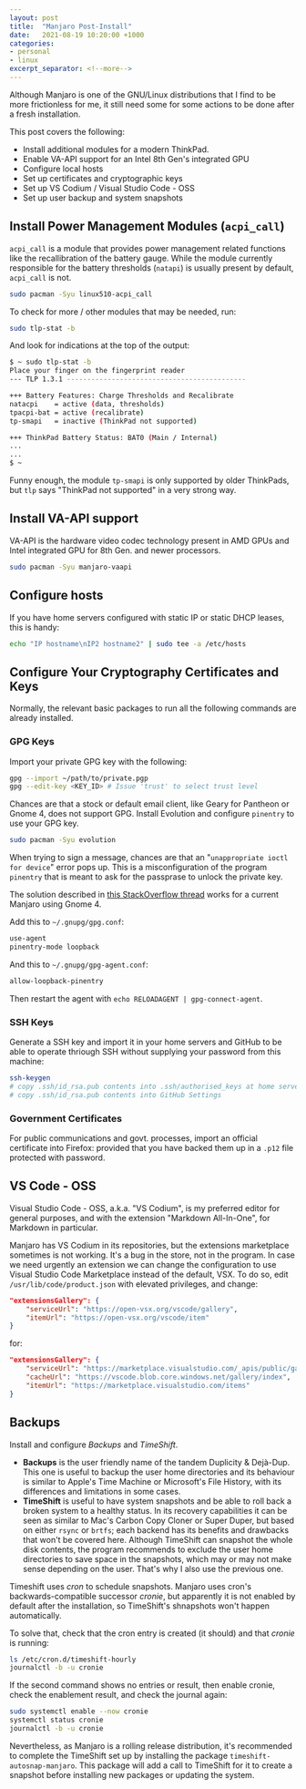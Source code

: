 ```yaml
---
layout: post
title:  "Manjaro Post-Install"
date:   2021-08-19 10:20:00 +1000
categories:
- personal
- linux
excerpt_separator: <!--more-->
---
```

Although Manjaro is one of the GNU/Linux distributions that I find to be more frictionless for me, it still need some for some actions to be done after a fresh installation.

This post covers the following:

- Install additional modules for a modern ThinkPad.
- Enable VA-API support for an Intel 8th Gen's integrated GPU
- Configure local hosts
- Set up certificates and cryptographic keys
- Set up VS Codium / Visual Studio Code - OSS
- Set up user backup and system snapshots

<!--more-->
## Install Power Management Modules (`acpi_call`)
`acpi_call` is a module that provides power management related functions like the recallibration of the battery gauge. While the module currently responsible for the battery thresholds (`natapi`) is usually present by default, `acpi_call` is not.

```bash
sudo pacman -Syu linux510-acpi_call
```

To check for more / other modules that may be needed, run:
```bash
sudo tlp-stat -b
```
And look for indications at the top of the output:
```bash
$ ~ sudo tlp-stat -b                                                      
Place your finger on the fingerprint reader
--- TLP 1.3.1 --------------------------------------------

+++ Battery Features: Charge Thresholds and Recalibrate
natacpi    = active (data, thresholds)
tpacpi-bat = active (recalibrate)
tp-smapi   = inactive (ThinkPad not supported)

+++ ThinkPad Battery Status: BAT0 (Main / Internal)
...
...
$ ~
```
Funny enough, the module `tp-smapi` is only supported by older ThinkPads, but `tlp` says "ThinkPad not supported" in a very strong way.

## Install VA-API support
VA-API is the hardware video codec technology present in AMD GPUs and Intel integrated GPU for 8th Gen. and newer processors.
```bash
sudo pacman -Syu manjaro-vaapi
```

## Configure hosts
If you have home servers configured with static IP or static DHCP leases, this is handy:
```bash
echo "IP hostname\nIP2 hostname2" | sudo tee -a /etc/hosts
```

## Configure Your Cryptography Certificates and Keys
Normally, the relevant basic packages to run all the following commands are already installed.

### GPG Keys
Import your private GPG key with the following: 
```bash
gpg --import ~/path/to/private.pgp
gpg --edit-key <KEY_ID> # Issue 'trust' to select trust level
```

Chances are that a stock or default email client, like Geary for Pantheon or Gnome 4, does not support GPG. Install Evolution and configure `pinentry` to use your GPG key.
```bash
sudo pacman -Syu evolution
```
When trying to sign a message, chances are that an "`unappropriate ioctl for device`" error pops up. This is a misconfiguration of the program `pinentry` that is meant to ask for the passprase to unlock the private key.

The solution described in [this StackOverflow thread](https://stackoverflow.com/a/59170001/211280) works for a current Manjaro using Gnome 4.

Add this to `~/.gnupg/gpg.conf`:

```bash
use-agent 
pinentry-mode loopback
```

And this to `~/.gnupg/gpg-agent.conf`:

```bash
allow-loopback-pinentry
```

Then restart the agent with `echo RELOADAGENT | gpg-connect-agent`.

### SSH Keys
Generate a SSH key and import it in your home servers and GitHub to be able to operate thriough SSH without supplying your password from this machine:
```bash
ssh-keygen
# copy .ssh/id_rsa.pub contents into .ssh/authorised_keys at home servers
# copy .ssh/id_rsa.pub contents into GitHub Settings 
```

### Government Certificates
For public communications and govt. processes, import an official certificate into Firefox: provided that you have backed them up in a `.p12` file protected with password.


## VS Code - OSS
Visual Studio Code - OSS, a.k.a. "VS Codium", is my preferred editor for general purposes, and with the extension "Markdown All-In-One", for Markdown in particular. 

Manjaro has VS Codium in its repositories, but the extensions marketplace sometimes is not working. It's a bug in the store, not in the program. In case we need urgently an extension we can change the configuration to use Visual Studio Code Marketplace instead of the default, VSX. To do so, edit `/usr/lib/code/product.json` with elevated privileges, and change:
```json
"extensionsGallery": {
    "serviceUrl": "https://open-vsx.org/vscode/gallery",
    "itemUrl": "https://open-vsx.org/vscode/item"
}
```
for: 
```json
"extensionsGallery": {
    "serviceUrl": "https://marketplace.visualstudio.com/_apis/public/gallery",
    "cacheUrl": "https://vscode.blob.core.windows.net/gallery/index",
    "itemUrl": "https://marketplace.visualstudio.com/items"
}

```

## Backups
Install and configure *Backups* and *TimeShift*.

- **Backups** is the user friendly name of the tandem Duplicity & Dejà-Dup. This one is useful to backup the user home directories and its behaviour is similar to Apple's Time Machine or Microsoft's File History, with its differences and limitations in some cases. 
- **TimeShift** is useful to have system snapshots and be able to roll back a broken system to a healthy status. In its recovery capabilities it can be seen as similar to Mac's Carbon Copy Cloner or Super Duper, but based on either `rsync` or `brtfs`; each backend has its benefits and drawbacks that won't be covered here. Although TimeShift can snapshot the whole disk contents, the program recommends to exclude the user home directories to save space in the snapshots, which may or may not make sense depending on the user. That's why I also use the previous one.

Timeshift uses *cron* to schedule snapshots. Manjaro uses cron's backwards-compatible successor *cronie*, but apparently it is not enabled by default after the installation, so TimeShift's shnapshots won't happen automatically. 

To solve that, check that the cron entry is created (it should) and that *cronie* is running:
```bash
ls /etc/cron.d/timeshift-hourly
journalctl -b -u cronie
```
If the second command shows no entries or result, then enable cronie, check the enablement result, and check the journal again:
```bash
sudo systemctl enable --now cronie
systemctl status cronie
journalctl -b -u cronie
```

Nevertheless, as Manjaro is a rolling release distribution, it's recommended to complete the TimeShift set up by installing the package `timeshift-autosnap-manjaro`. This package will add a call to TimeShift for it to create a snapshot before installing new packages or updating the system.